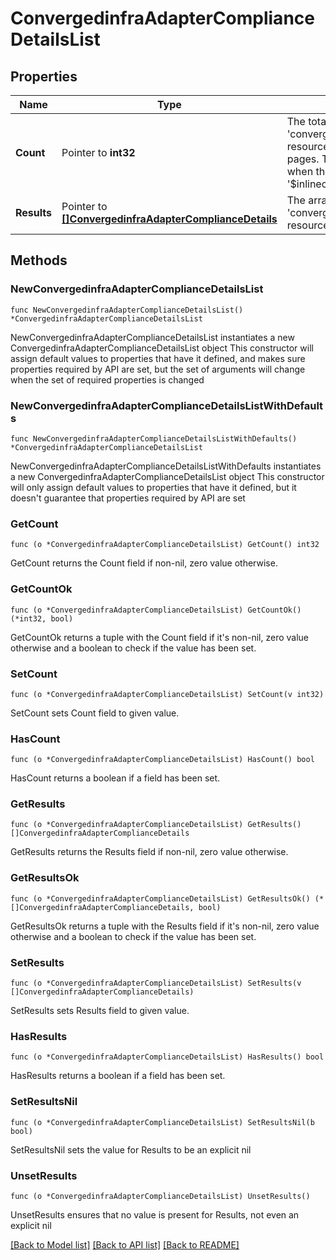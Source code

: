 # ConvergedinfraAdapterComplianceDetailsList

## Properties

Name | Type | Description | Notes
------------ | ------------- | ------------- | -------------
**Count** | Pointer to **int32** | The total number of &#39;convergedinfra.AdapterComplianceDetails&#39; resources matching the request, accross all pages. The &#39;Count&#39; attribute is included when the HTTP GET request includes the &#39;$inlinecount&#39; parameter. | [optional] 
**Results** | Pointer to [**[]ConvergedinfraAdapterComplianceDetails**](ConvergedinfraAdapterComplianceDetails.md) | The array of &#39;convergedinfra.AdapterComplianceDetails&#39; resources matching the request. | [optional] 

## Methods

### NewConvergedinfraAdapterComplianceDetailsList

`func NewConvergedinfraAdapterComplianceDetailsList() *ConvergedinfraAdapterComplianceDetailsList`

NewConvergedinfraAdapterComplianceDetailsList instantiates a new ConvergedinfraAdapterComplianceDetailsList object
This constructor will assign default values to properties that have it defined,
and makes sure properties required by API are set, but the set of arguments
will change when the set of required properties is changed

### NewConvergedinfraAdapterComplianceDetailsListWithDefaults

`func NewConvergedinfraAdapterComplianceDetailsListWithDefaults() *ConvergedinfraAdapterComplianceDetailsList`

NewConvergedinfraAdapterComplianceDetailsListWithDefaults instantiates a new ConvergedinfraAdapterComplianceDetailsList object
This constructor will only assign default values to properties that have it defined,
but it doesn't guarantee that properties required by API are set

### GetCount

`func (o *ConvergedinfraAdapterComplianceDetailsList) GetCount() int32`

GetCount returns the Count field if non-nil, zero value otherwise.

### GetCountOk

`func (o *ConvergedinfraAdapterComplianceDetailsList) GetCountOk() (*int32, bool)`

GetCountOk returns a tuple with the Count field if it's non-nil, zero value otherwise
and a boolean to check if the value has been set.

### SetCount

`func (o *ConvergedinfraAdapterComplianceDetailsList) SetCount(v int32)`

SetCount sets Count field to given value.

### HasCount

`func (o *ConvergedinfraAdapterComplianceDetailsList) HasCount() bool`

HasCount returns a boolean if a field has been set.

### GetResults

`func (o *ConvergedinfraAdapterComplianceDetailsList) GetResults() []ConvergedinfraAdapterComplianceDetails`

GetResults returns the Results field if non-nil, zero value otherwise.

### GetResultsOk

`func (o *ConvergedinfraAdapterComplianceDetailsList) GetResultsOk() (*[]ConvergedinfraAdapterComplianceDetails, bool)`

GetResultsOk returns a tuple with the Results field if it's non-nil, zero value otherwise
and a boolean to check if the value has been set.

### SetResults

`func (o *ConvergedinfraAdapterComplianceDetailsList) SetResults(v []ConvergedinfraAdapterComplianceDetails)`

SetResults sets Results field to given value.

### HasResults

`func (o *ConvergedinfraAdapterComplianceDetailsList) HasResults() bool`

HasResults returns a boolean if a field has been set.

### SetResultsNil

`func (o *ConvergedinfraAdapterComplianceDetailsList) SetResultsNil(b bool)`

 SetResultsNil sets the value for Results to be an explicit nil

### UnsetResults
`func (o *ConvergedinfraAdapterComplianceDetailsList) UnsetResults()`

UnsetResults ensures that no value is present for Results, not even an explicit nil

[[Back to Model list]](../README.md#documentation-for-models) [[Back to API list]](../README.md#documentation-for-api-endpoints) [[Back to README]](../README.md)


